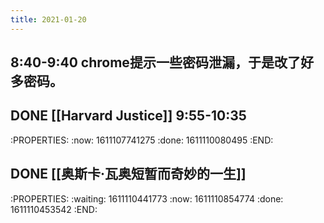 ```yaml
---
title: 2021-01-20
---
```


## 8:40-9:40 chrome提示一些密码泄漏，于是改了好多密码。
## DONE [[Harvard Justice]] 9:55-10:35
:PROPERTIES:
:now: 1611107741275
:done: 1611110080495
:END:
## DONE [[奥斯卡·瓦奥短暂而奇妙的一生]]
:PROPERTIES:
:waiting: 1611110441773
:now: 1611110854774
:done: 1611110453542
:END:
##
##
